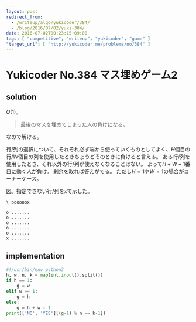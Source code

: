 ```yaml
---
layout: post
redirect_from:
  - /writeup/algo/yukicoder/384/
  - /blog/2016/07/02/yuki-384/
date: 2016-07-02T00:23:15+09:00
tags: [ "competitive", "writeup", "yukicoder", "game" ]
"target_url": [ "http://yukicoder.me/problems/no/384" ]
---
```


# Yukicoder No.384 マス埋めゲーム2

## solution

$O(1)$。

>   最後のマスを埋めてしまった人の負けになる。

なので解ける。

行/列の選択について、それぞれ必ず端から使っていくものとしてよく、$H$個目の行/$W$個目の列を使用したときちょうどそのときに負けると言える。
ある行/列を使用したとき、それ以外の行/列が使えなくなることはない。
よって$H + W - 1$番目に動く人が負け。
剰余を取れば答えがでる。
ただし$H = 1$や$W = 1$の場合がコーナーケース。

図。指定できない行/列を`x`で示した。

``` plain
\ oooooox

o .......
o .......
o .......
o .......
o .......
x .......
```

## implementation

``` python
#!/usr/bin/env python3
h, w, n, k = map(int,input().split())
if h == 1:
    g = w
elif w == 1:
    g = h
else:
    g = h + w - 1
print(['NO', 'YES'][(g-1) % n == k-1])
```
